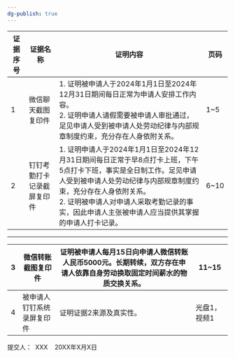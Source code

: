 ```yaml
---
dg-publish: true
---
```



| 证据序号 | 证据名称          | 证明内容                                                                                                                                                       | 页码   |
| ---- | ------------- | ---------------------------------------------------------------------------------------------------------------------------------------------------------- | ---- |
| 1    | 微信聊天截图复印件     | 1. 证明被申请人于2024年1月1日至2024年12月31日期间每日正常为申请人安排工作内容。<br>2. 证明申请人请假需要被申请人审批通过，足见申请人受到被申请人处劳动纪律与内部规章制度约束，充分存在人身依附关系。                                             | 1~5  |
| 2    | 钉钉考勤打卡记录截屏复印件 | 1. 证明申请人于2024年1月1日至2024年12月31日期间每日正常于早8点打卡上班，下午5点打卡下班，事实是全日制工作。足见申请人受到被申请人处劳动纪律与内部规章制度约束，充分存在人身依附关系。<br>2. 证明被申请人对申请人采取考勤记录的事实，因此申请人主张被申请人应当提供其掌握的申请人打卡记录。 | 6~10 |

---


| 3    | 微信转账截图复印件     | 证明被申请人每月15日向申请人微信转账人民币5000元。长期转续，双方存在申请人依靠自身劳动换取固定时间薪水的物质交换关系。                                                                                             | 11~15   |
| ---- | ------------- | ---------------------------------------------------------------------------------------------------------------------------------------------------------- | ------- |
| 4    | 被申请人钉钉系统录屏复印件 | 证明证据2来源及真实性。                                                                                                                                               | 光盘1，视频1 |

提交人：  XXX   
20XX年X月X日